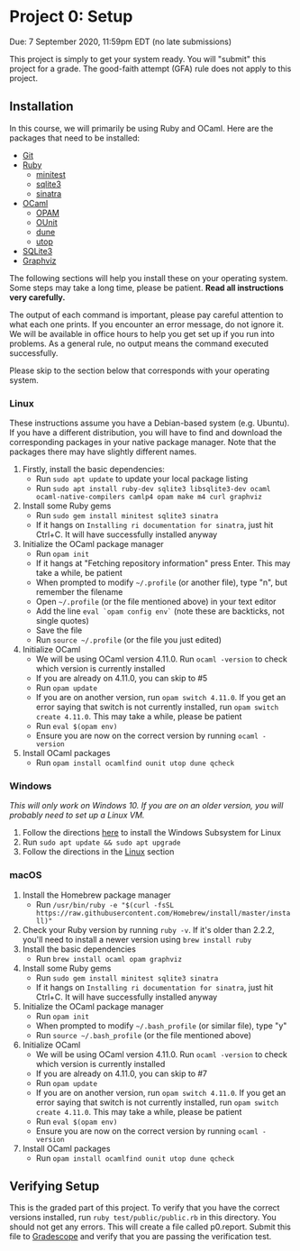 # Project 0: Setup
Due: 7 September 2020, 11:59pm EDT (no late submissions)

This project is simply to get your system ready.  You will "submit" this project for a grade.  The good-faith attempt (GFA) rule does not apply to this project.

## Installation

In this course, we will primarily be using Ruby and OCaml.  Here are the packages that need to be installed:

- [Git](https://git-scm.com/)
- [Ruby](https://www.ruby-lang.org)
    - [minitest](https://rubygems.org/gems/minitest)
    - [sqlite3](https://rubygems.org/gems/sqlite3)
    - [sinatra](https://rubygems.org/gems/sinatra)
- [OCaml](http://ocaml.org)
    - [OPAM](https://opam.ocaml.org)
    - [OUnit](https://opam.ocaml.org/packages/ounit)
    - [dune](https://opam.ocaml.org/packages/dune)
    - [utop](https://opam.ocaml.org/packages/utop)
- [SQLite3](https://sqlite.org)
- [Graphviz](http://graphviz.org)

The following sections will help you install these on your operating system.  Some steps may take a long time, please be patient.  **Read all instructions very carefully.**

The output of each command is important, please pay careful attention to what each one prints.  If you encounter an error message, do not ignore it.  We will be available in office hours to help you get set up if you run into problems.  As a general rule, no output means the command executed successfully.

Please skip to the section below that corresponds with your operating system.

### Linux

These instructions assume you have a Debian-based system (e.g. Ubuntu).  If you have a different distribution, you will have to find and download the corresponding packages in your native package manager.  Note that the packages there may have slightly different names.

1. Firstly, install the basic dependencies:
    - Run `sudo apt update` to update your local package listing
    - Run `sudo apt install ruby-dev sqlite3 libsqlite3-dev ocaml ocaml-native-compilers camlp4 opam make m4 curl graphviz`
2. Install some Ruby gems
    - Run `sudo gem install minitest sqlite3 sinatra`
    - If it hangs on `Installing ri documentation for sinatra`, just hit Ctrl+C.  It will have successfully installed anyway
3. Initialize the OCaml package manager
    - Run `opam init`
    - If it hangs at "Fetching repository information" press Enter. This may take a while, be patient
    - When prompted to modify `~/.profile` (or another file), type "n", but remember the filename
    - Open `~/.profile` (or the file mentioned above) in your text editor
    - Add the line `` eval `opam config env` `` (note these are backticks, not single quotes)
    - Save the file
    - Run `source ~/.profile` (or the file you just edited)
4. Initialize OCaml
    - We will be using OCaml version 4.11.0.  Run `ocaml -version` to check which version is currently installed
    - If you are already on 4.11.0, you can skip to #5
    - Run `opam update`
    - If you are on another version, run `opam switch 4.11.0`.  If you get an error saying that switch is not currently installed, run `opam switch create 4.11.0`.  This may take a while, please be patient
    - Run `eval $(opam env)`
    - Ensure you are now on the correct version by running `ocaml -version`
5. Install OCaml packages
    - Run `opam install ocamlfind ounit utop dune qcheck`

### Windows

*This will only work on Windows 10.  If you are on an older version, you will probably need to set up a Linux VM.*

1. Follow the directions [here](https://docs.microsoft.com/en-us/windows/wsl/install-win10) to install the Windows Subsystem for Linux
2. Run `sudo apt update && sudo apt upgrade`
3. Follow the directions in the [Linux](#Linux) section

### macOS

1. Install the Homebrew package manager
    - Run `/usr/bin/ruby -e "$(curl -fsSL https://raw.githubusercontent.com/Homebrew/install/master/install)"`
2. Check your Ruby version by running `ruby -v`.  If it's older than 2.2.2, you'll need to install a newer version using `brew install ruby`
3. Install the basic dependencies
    - Run `brew install ocaml opam graphviz`
4. Install some Ruby gems
    - Run `sudo gem install minitest sqlite3 sinatra`
    - If it hangs on `Installing ri documentation for sinatra`, just hit Ctrl+C.  It will have successfully installed anyway
5. Initialize the OCaml package manager
    - Run `opam init`
    - When prompted to modify `~/.bash_profile` (or similar file), type "y"
    - Run `source ~/.bash_profile` (or the file mentioned above)
6. Initialize OCaml
    - We will be using OCaml version 4.11.0.  Run `ocaml -version` to check which version is currently installed
    - If you are already on 4.11.0, you can skip to #7
    - Run `opam update`
    - If you are on another version, run `opam switch 4.11.0`.  If you get an error saying that switch is not currently installed, run `opam switch create 4.11.0`.  This may take a while, please be patient
    - Run `eval $(opam env)`
    - Ensure you are now on the correct version by running `ocaml -version`
7. Install OCaml packages
    - Run `opam install ocamlfind ounit utop dune qcheck`

## Verifying Setup

This is the graded part of this project.  To verify that you have the correct versions installed, run `ruby test/public/public.rb` in this directory.  You should not get any errors.  This will create a file called p0.report.  Submit this file to [Gradescope](https://www.gradescope.com/courses/171498/assignments/622369) and verify that you are passing the verification test.
